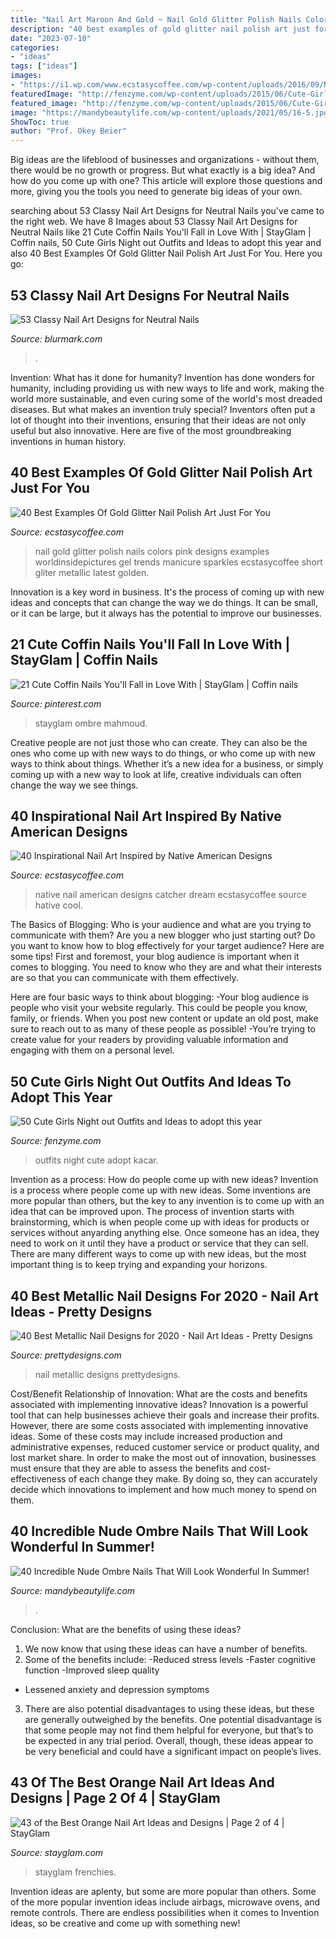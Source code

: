 ```yaml
---
title: "Nail Art Maroon And Gold ~ Nail Gold Glitter Polish Nails Colors Pink Designs Examples Worldinsidepictures Gel Trends Manicure Sparkles Ecstasycoffee Short Gliter Metallic Latest Golden"
description: "40 best examples of gold glitter nail polish art just for you"
date: "2023-07-10"
categories:
- "ideas"
tags: ["ideas"]
images:
- "https://i1.wp.com/www.ecstasycoffee.com/wp-content/uploads/2016/09/Native-American-Nail-Art-Designs-16.jpg"
featuredImage: "http://fenzyme.com/wp-content/uploads/2015/06/Cute-Girls-Night-out-Outfits-and-Ideas26.jpg"
featured_image: "http://fenzyme.com/wp-content/uploads/2015/06/Cute-Girls-Night-out-Outfits-and-Ideas26.jpg"
image: "https://mandybeautylife.com/wp-content/uploads/2021/05/16-5.jpg"
ShowToc: true
author: "Prof. Okey Beier"
---
```



Big ideas are the lifeblood of businesses and organizations - without them, there would be no growth or progress. But what exactly is a big idea? And how do you come up with one? This article will explore those questions and more, giving you the tools you need to generate big ideas of your own.

	

		
searching about 53 Classy Nail Art Designs for Neutral Nails you've came to the right web. We have 8 Images about 53 Classy Nail Art Designs for Neutral Nails like 21 Cute Coffin Nails You&#039;ll Fall in Love With | StayGlam | Coffin nails, 50 Cute Girls Night out Outfits and Ideas to adopt this year and also 40 Best Examples Of Gold Glitter Nail Polish Art Just For You. Here you go:
		
    
## 53 Classy Nail Art Designs For Neutral Nails

<img loading=lazy src="https://www.blurmark.com/wp-content/uploads/2017/04/Soft-Pink-Neutral-Nails.jpg" onerror="this.onerror=null;this.src='https://tse1.mm.bing.net/th?id=OIP.5nW7smlmX6fcEboqrmZKJwHaHa&amp;pid=15.1';" alt="53 Classy Nail Art Designs for Neutral Nails">

_Source: blurmark.com_

>. 

	

Invention: What has it done for humanity?
Invention has done wonders for humanity, including providing us with new ways to life and work, making the world more sustainable, and even curing some of the world's most dreaded diseases. But what makes an invention truly special? Inventors often put a lot of thought into their inventions, ensuring that their ideas are not only useful but also innovative. Here are five of the most groundbreaking inventions in human history.

    
## 40 Best Examples Of Gold Glitter Nail Polish Art Just For You

<img loading=lazy src="https://i0.wp.com/www.ecstasycoffee.com/wp-content/uploads/2016/10/Gold-Glitter-Nails-Designs-23.jpg?resize=620%2C826" onerror="this.onerror=null;this.src='https://tse1.mm.bing.net/th?id=OIP.YVq1eh3ZaA21sq24lsej4wHaJ3&amp;pid=15.1';" alt="40 Best Examples Of Gold Glitter Nail Polish Art Just For You">

_Source: ecstasycoffee.com_

>nail gold glitter polish nails colors pink designs examples worldinsidepictures gel trends manicure sparkles ecstasycoffee short gliter metallic latest golden. 

	

Innovation is a key word in business. It's the process of coming up with new ideas and concepts that can change the way we do things. It can be small, or it can be large, but it always has the potential to improve our businesses.

    
## 21 Cute Coffin Nails You&#039;ll Fall In Love With | StayGlam | Coffin Nails

<img loading=lazy src="https://i.pinimg.com/736x/00/07/45/000745129d3991a3cf15f7f940ab7afd.jpg" onerror="this.onerror=null;this.src='https://tse4.mm.bing.net/th?id=OIP.5cM6M7-_hNk0MFTfdISbBAHaLH&amp;pid=15.1';" alt="21 Cute Coffin Nails You&#039;ll Fall in Love With | StayGlam | Coffin nails">

_Source: pinterest.com_

>stayglam ombre mahmoud. 

	

Creative people are not just those who can create. They can also be the ones who come up with new ways to do things, or who come up with new ways to think about things. Whether it’s a new idea for a business, or simply coming up with a new way to look at life, creative individuals can often change the way we see things.

    
## 40 Inspirational Nail Art Inspired By Native American Designs

<img loading=lazy src="https://i1.wp.com/www.ecstasycoffee.com/wp-content/uploads/2016/09/Native-American-Nail-Art-Designs-16.jpg" onerror="this.onerror=null;this.src='https://tse1.mm.bing.net/th?id=OIP.6yNnjxTItT6Th6dt6Nj-hQHaLC&amp;pid=15.1';" alt="40 Inspirational Nail Art Inspired by Native American Designs">

_Source: ecstasycoffee.com_

>native nail american designs catcher dream ecstasycoffee source hative cool. 

	

The Basics of Blogging: Who is your audience and what are you trying to communicate with them?
Are you a new blogger who just starting out? Do you want to know how to blog effectively for your target audience? Here are some tips! 
First and foremost, your blog audience is important when it comes to blogging. You need to know who they are and what their interests are so that you can communicate with them effectively. 

Here are four basic ways to think about blogging:
-Your blog audience is people who visit your website regularly. This could be people you know, family, or friends. When you post new content or update an old post, make sure to reach out to as many of these people as possible! 
-You’re trying to create value for your readers by providing valuable information and engaging with them on a personal level.

    
## 50 Cute Girls Night Out Outfits And Ideas To Adopt This Year

<img loading=lazy src="http://fenzyme.com/wp-content/uploads/2015/06/Cute-Girls-Night-out-Outfits-and-Ideas26.jpg" onerror="this.onerror=null;this.src='https://tse2.mm.bing.net/th?id=OIP.9TwngK95Y5AEpZZ_vyyt0wHaLa&amp;pid=15.1';" alt="50 Cute Girls Night out Outfits and Ideas to adopt this year">

_Source: fenzyme.com_

>outfits night cute adopt kacar. 

	

Invention as a process: How do people come up with new ideas?
Invention is a process where people come up with new ideas. Some inventions are more popular than others, but the key to any invention is to come up with an idea that can be improved upon. The process of invention starts with brainstorming, which is when people come up with ideas for products or services without anyarding anything else. Once someone has an idea, they need to work on it until they have a product or service that they can sell. There are many different ways to come up with new ideas, but the most important thing is to keep trying and expanding your horizons.

    
## 40 Best Metallic Nail Designs For 2020 - Nail Art Ideas - Pretty Designs

<img loading=lazy src="http://www.prettydesigns.com/wp-content/uploads/2017/12/40-best-metallic-nail-designs-for-2018-nail-art-ideas-7.jpg" onerror="this.onerror=null;this.src='https://tse2.mm.bing.net/th?id=OIP.almSgPreSS-1y9dUI2GqugHaHa&amp;pid=15.1';" alt="40 Best Metallic Nail Designs for 2020 - Nail Art Ideas - Pretty Designs">

_Source: prettydesigns.com_

>nail metallic designs prettydesigns. 

	

Cost/Benefit Relationship of Innovation: What are the costs and benefits associated with implementing innovative ideas?
Innovation is a powerful tool that can help businesses achieve their goals and increase their profits. However, there are some costs associated with implementing innovative ideas. Some of these costs may include increased production and administrative expenses, reduced customer service or product quality, and lost market share. In order to make the most out of innovation, businesses must ensure that they are able to assess the benefits and cost-effectiveness of each change they make. By doing so, they can accurately decide which innovations to implement and how much money to spend on them.

    
## 40 Incredible Nude Ombre Nails That Will Look Wonderful In Summer!

<img loading=lazy src="https://mandybeautylife.com/wp-content/uploads/2021/05/16-5.jpg" onerror="this.onerror=null;this.src='https://tse4.mm.bing.net/th?id=OIP.7SXukzCtS2wCHFXIGoDTVAHaLH&amp;pid=15.1';" alt="40 Incredible Nude Ombre Nails That Will Look Wonderful In Summer!">

_Source: mandybeautylife.com_

>. 

	

Conclusion: What are the benefits of using these ideas?
1. We now know that using these ideas can have a number of benefits.
2. Some of the benefits include: 
-Reduced stress levels 
-Faster cognitive function 
-Improved sleep quality 
- Lessened anxiety and depression symptoms 
3. There are also potential disadvantages to using these ideas, but these are generally outweighed by the benefits. One potential disadvantage is that some people may not find them helpful for everyone, but that’s to be expected in any trial period. Overall, though, these ideas appear to be very beneficial and could have a significant impact on people’s lives.

    
## 43 Of The Best Orange Nail Art Ideas And Designs | Page 2 Of 4 | StayGlam

<img loading=lazy src="https://stayglam.com/wp-content/uploads/2019/10/French-Tip-Orange-Nails.jpg" onerror="this.onerror=null;this.src='https://tse3.mm.bing.net/th?id=OIP.HUVTxGm57xI2EohM7OhFcQHaLH&amp;pid=15.1';" alt="43 of the Best Orange Nail Art Ideas and Designs | Page 2 of 4 | StayGlam">

_Source: stayglam.com_

>stayglam frenchies. 

	

Invention ideas are aplenty, but some are more popular than others. Some of the more popular invention ideas include airbags, microwave ovens, and remote controls. There are endless possibilities when it comes to Invention ideas, so be creative and come up with something new!

